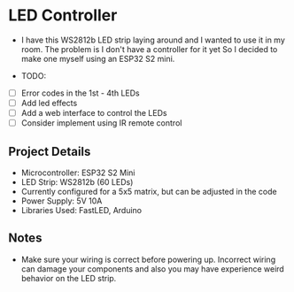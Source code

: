 # LED Controller

-   I have this WS2812b LED strip laying around and I wanted to use it in my room. The problem is I don't have a controller for it yet
    So I decided to make one myself using an ESP32 S2 mini.

-   TODO:
-   [ ] Error codes in the 1st - 4th LEDs
-   [ ] Add led effects
-   [ ] Add a web interface to control the LEDs
-   [ ] Consider implement using IR remote control

## Project Details

-   Microcontroller: ESP32 S2 Mini
-   LED Strip: WS2812b (60 LEDs)
-   Currently configured for a 5x5 matrix, but can be adjusted in the code
-   Power Supply: 5V 10A
-   Libraries Used: FastLED, Arduino

## Notes

-   Make sure your wiring is correct before powering up. Incorrect wiring can damage your components and also you may have experience weird behavior on the LED strip.


